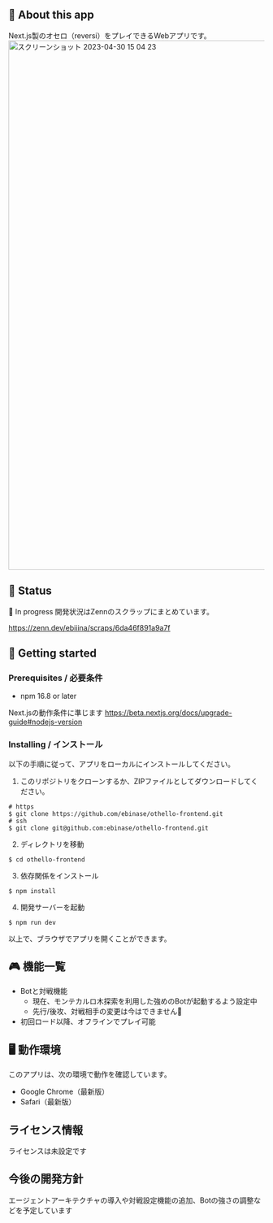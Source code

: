 ## 💬 About this app
Next.js製のオセロ（reversi）をプレイできるWebアプリです。
<img width="1042" alt="スクリーンショット 2023-04-30 15 04 23" src="https://user-images.githubusercontent.com/54468945/235341390-7753d8a1-3ae6-4a41-9043-6af09d964478.png">

## 📣 Status
🔧 In progress
開発状況はZennのスクラップにまとめています。

https://zenn.dev/ebiiina/scraps/6da46f891a9a7f

## 🚀 Getting started

### Prerequisites / 必要条件
* npm 16.8 or later

Next.jsの動作条件に準じます
https://beta.nextjs.org/docs/upgrade-guide#nodejs-version


### Installing / インストール
以下の手順に従って、アプリをローカルにインストールしてください。

1. このリポジトリをクローンするか、ZIPファイルとしてダウンロードしてください。
```shell
# https
$ git clone https://github.com/ebinase/othello-frontend.git
# ssh
$ git clone git@github.com:ebinase/othello-frontend.git
```

2. ディレクトリを移動
```shell
$ cd othello-frontend
```

3. 依存関係をインストール
```shell
$ npm install
```

4. 開発サーバーを起動
```shell
$ npm run dev
```

以上で、ブラウザでアプリを開くことができます。


## 🎮 機能一覧
- Botと対戦機能
  - 現在、モンテカルロ木探索を利用した強めのBotが起動するよう設定中
  - 先行/後攻、対戦相手の変更は今はできません🙏
- 初回ロード以降、オフラインでプレイ可能

## 🖥️ 動作環境
このアプリは、次の環境で動作を確認しています。

* Google Chrome（最新版）
* Safari（最新版）


## ライセンス情報
ライセンスは未設定です

## 今後の開発方針
エージェントアーキテクチャの導入や対戦設定機能の追加、Botの強さの調整などを予定しています
